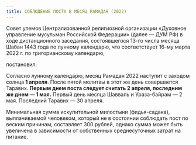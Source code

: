 ```yaml
---
title: СОБЛЮДЕНИЕ ПОСТА В МЕСЯЦ РАМАДАН (2022)
---
```


Совет улемов Централизованной религиозной организации «Духовное управление мусульман Российской Федерации» (далее — ДУМ РФ) в ходе дистанционного заседания, состоявшегося
13-го числа месяца Шабан 1443 года по лунному календарю, что соответствует 16-му марта 2022 г. по григорианскому календарю,

постановил:

 Согласно лунному календарю, месяц Рамадан 2022 наступит с заходом солнца **1 апреля**. После пятой молитвы в этот же день совершается Таравих. 
 **Первым днем поста следует считать 2 апреля, последним же днем — 1 мая.** Первый день месяца Шавваль и Ураза-байрам — 2 мая. Последний Таравих — 30 апреля.

 Минимальная сумма искупительной милостыни (фидья-садака), выплачиваемой человеком, который не в состоянии соблюдать пост по веским причинам, составляет 300 рублей, 
 однако сумма может быть увеличена в зависимости от собственных среднесуточных затрат на питание.
